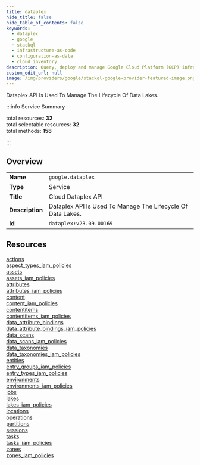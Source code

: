 ```yaml
---
title: dataplex
hide_title: false
hide_table_of_contents: false
keywords:
  - dataplex
  - google
  - stackql
  - infrastructure-as-code
  - configuration-as-data
  - cloud inventory
description: Query, deploy and manage Google Cloud Platform (GCP) infrastructure and resources using SQL
custom_edit_url: null
image: /img/providers/google/stackql-google-provider-featured-image.png
---
```

Dataplex API Is Used To Manage The Lifecycle Of Data Lakes.  
    
:::info Service Summary

<div class="row">
<div class="providerDocColumn">
<span>total resources:&nbsp;<b>32</b></span><br />
<span>total selectable resources:&nbsp;<b>32</b></span><br />
<span>total methods:&nbsp;<b>158</b></span><br />
</div>
</div>

:::

## Overview
<table><tbody>
<tr><td><b>Name</b></td><td><code>google.dataplex</code></td></tr>
<tr><td><b>Type</b></td><td>Service</td></tr>
<tr><td><b>Title</b></td><td>Cloud Dataplex API</td></tr>
<tr><td><b>Description</b></td><td>Dataplex API Is Used To Manage The Lifecycle Of Data Lakes.</td></tr>
<tr><td><b>Id</b></td><td><code>dataplex:v23.09.00169</code></td></tr>
</tbody></table>

## Resources
<div class="row">
<div class="providerDocColumn">
<a href="/providers/google/dataplex/actions/">actions</a><br />
<a href="/providers/google/dataplex/aspect_types_iam_policies/">aspect_types_iam_policies</a><br />
<a href="/providers/google/dataplex/assets/">assets</a><br />
<a href="/providers/google/dataplex/assets_iam_policies/">assets_iam_policies</a><br />
<a href="/providers/google/dataplex/attributes/">attributes</a><br />
<a href="/providers/google/dataplex/attributes_iam_policies/">attributes_iam_policies</a><br />
<a href="/providers/google/dataplex/content/">content</a><br />
<a href="/providers/google/dataplex/content_iam_policies/">content_iam_policies</a><br />
<a href="/providers/google/dataplex/contentitems/">contentitems</a><br />
<a href="/providers/google/dataplex/contentitems_iam_policies/">contentitems_iam_policies</a><br />
<a href="/providers/google/dataplex/data_attribute_bindings/">data_attribute_bindings</a><br />
<a href="/providers/google/dataplex/data_attribute_bindings_iam_policies/">data_attribute_bindings_iam_policies</a><br />
<a href="/providers/google/dataplex/data_scans/">data_scans</a><br />
<a href="/providers/google/dataplex/data_scans_iam_policies/">data_scans_iam_policies</a><br />
<a href="/providers/google/dataplex/data_taxonomies/">data_taxonomies</a><br />
<a href="/providers/google/dataplex/data_taxonomies_iam_policies/">data_taxonomies_iam_policies</a><br />
</div>
<div class="providerDocColumn">
<a href="/providers/google/dataplex/entities/">entities</a><br />
<a href="/providers/google/dataplex/entry_groups_iam_policies/">entry_groups_iam_policies</a><br />
<a href="/providers/google/dataplex/entry_types_iam_policies/">entry_types_iam_policies</a><br />
<a href="/providers/google/dataplex/environments/">environments</a><br />
<a href="/providers/google/dataplex/environments_iam_policies/">environments_iam_policies</a><br />
<a href="/providers/google/dataplex/jobs/">jobs</a><br />
<a href="/providers/google/dataplex/lakes/">lakes</a><br />
<a href="/providers/google/dataplex/lakes_iam_policies/">lakes_iam_policies</a><br />
<a href="/providers/google/dataplex/locations/">locations</a><br />
<a href="/providers/google/dataplex/operations/">operations</a><br />
<a href="/providers/google/dataplex/partitions/">partitions</a><br />
<a href="/providers/google/dataplex/sessions/">sessions</a><br />
<a href="/providers/google/dataplex/tasks/">tasks</a><br />
<a href="/providers/google/dataplex/tasks_iam_policies/">tasks_iam_policies</a><br />
<a href="/providers/google/dataplex/zones/">zones</a><br />
<a href="/providers/google/dataplex/zones_iam_policies/">zones_iam_policies</a><br />
</div>
</div>
